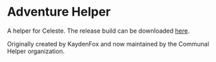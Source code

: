 # Adventure Helper

A helper for Celeste. The release build can be downloaded [here](https://gamebanana.com/mods/53655).

Originally created by KaydenFox and now maintained by the Communal Helper organization.